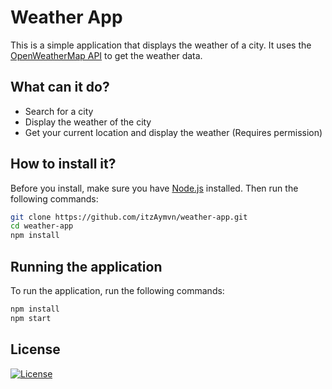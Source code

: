 # Weather App

This is a simple application that displays the weather of a city. It uses the [OpenWeatherMap API](https://openweathermap.org/api) to get the weather data.

## What can it do?

-   Search for a city
-   Display the weather of the city
-   Get your current location and display the weather (Requires permission)

## How to install it?

Before you install, make sure you have [Node.js](https://nodejs.org/en/) installed. Then run the following commands:

```bash
git clone https://github.com/itzAymvn/weather-app.git
cd weather-app
npm install
```

## Running the application

To run the application, run the following commands:

```bash
npm install
npm start
```

## License

[![License](https://img.shields.io/github/license/itzaymvn/weather-app?style=for-the-badge)](https://github.com/itzAymvn/weather-app/blob/master/LICENSE)
